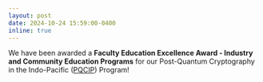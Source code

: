 ```yaml
---
layout: post
date: 2024-10-24 15:59:00-0400
inline: true
---
```


We have been awarded a **Faculty Education Excellence Award - Industry and Community Education Programs** for our Post-Quantum Cryptography in the Indo-Pacific ([PQCIP](https://ocsc.com.au/pqcip/)) Program!

